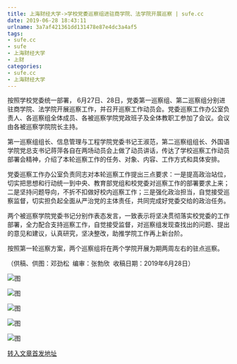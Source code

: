 ```yaml
---
title: 上海财经大学->学校党委巡察组进驻商学院、法学院开展巡察 | sufe.cc
date: 2019-06-28 18:43:11
urlname: 3a7af421361dd131478e87e4dc3a4af5
tags: 
- sufe.cc
- sufe
- 上海财经大学
- 上财
categories:
- sufe.cc
- 上海财经大学
---
```



按照学校党委统一部署， 6月27日、28日，党委第一巡察组、第二巡察组分别进驻商学院、法学院开展巡察工作，并召开巡察工作动员会。党委巡察工作办公室负责人、各巡察组全体成员、各被巡察学院党政班子及全体教职工参加了会议。会议由各被巡察学院院长主持。

第一巡察组组长、信息管理与工程学院党委书记王淑范，第二巡察组组长、外国语学院党总支书记蒋萍各自在两场动员会上做了动员讲话，传达了学校巡察工作动员部署会精神，介绍了本轮巡察工作的任务、对象、内容、工作方式和具体安排。

党委巡察工作办公室负责同志对本轮巡察工作提出三点要求：一是提高政治站位，切实把思想和行动统一到中央、教育部党组和校党委对巡察工作的部署要求上来；二是坚持问题导向，不折不扣做好校内巡察工作；三是强化政治担当，自觉接受巡察监督，切实担负起全面从严治党的主体责任，共同完成好党委交给的政治任务。

两个被巡察学院党委书记分别作表态发言，一致表示将坚决贯彻落实校党委的工作部署，全力配合支持巡察工作，自觉接受监督，对巡察组发现查找出的问题、提出的意见和建议，认真研究，坚决整改，助推学院工作再上新台阶。

按照第一轮巡察方案，两个巡察组将在两个学院开展为期两周左右的驻点巡察。

（供稿、供图：邓劲松  编审：张勃欣  收稿日期：2019年6月28日）



![图](http://news.sufe.edu.cn/_upload/article/images/5e/e0/105207774a77a1242a10848f62cb/99224785-75f4-4724-90af-9d9464cff973.jpg)

![图](http://news.sufe.edu.cn/_upload/article/images/5e/e0/105207774a77a1242a10848f62cb/ab3282f2-4c3c-4087-bfc9-b9717811a2bd.jpg)

![图](http://news.sufe.edu.cn/_upload/article/images/5e/e0/105207774a77a1242a10848f62cb/d63d2e94-4b18-475e-babb-88e10ae82e28.jpg)

![图](http://news.sufe.edu.cn/_upload/article/images/5e/e0/105207774a77a1242a10848f62cb/5759887c-6c00-461d-a1aa-aa7dc06226b9.jpg)

![图](http://news.sufe.edu.cn/_upload/article/images/5e/e0/105207774a77a1242a10848f62cb/f4baa6f8-aeff-4fbb-bcde-efa76ffbde52.jpg)

[转入文章首发地址](http://news.sufe.edu.cn/da/f4/c179a121588/page.htm)